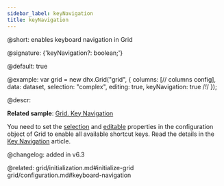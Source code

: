 ```yaml
---
sidebar_label: keyNavigation
title: keyNavigation
---          
```


@short: enables keyboard navigation in Grid

@signature: {'keyNavigation?: boolean;'}

@default: true

@example: 
var grid = new dhx.Grid("grid", {
	columns: [// columns config],
	data: dataset,
	selection: "complex", 
    editing: true, 
	keyNavigation: true /*!*/
});


@descr:

**Related sample**: [Grid. Key Navigation](https://snippet.dhtmlx.com/y9kdk0md)

You need to set the [selection](grid/api/grid_selection_config.md) and [editable](grid/api/grid_editable_config.md) properties in the configuration object of Grid to enable all available shortcut keys.  Read the details in the [Key Navigation](grid/configuration.md#keyboard-navigation) article.


@changelog: added in v6.3

@related: grid/initialization.md#initialize-grid
grid/configuration.md#keyboard-navigation

